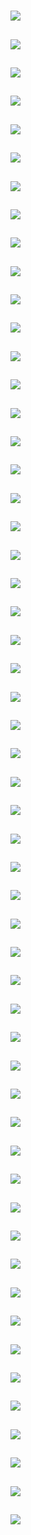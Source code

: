 # [](ContributionTable?__template__=property.md#cldf:VerbInflectionCategoriesAggregatedByMarkerHasMultipleExponents)

[](ContributionTable?__template__=property.md&property=Description#cldf:VerbInflectionCategoriesAggregatedByMarkerHasMultipleExponents)

## [](ParameterTable#cldf:888)

![](MarkerHasMultipleExponentsForTAM.jpg?parameters=888&pacific-centered&padding-left=10&padding-right=10&padding-top=20&padding-bottom=20&width=12&height=8&markersize=15#cldfviz.map)

## [](ParameterTable#cldf:889)

![](MarkerHasMultipleExponentsForPolarity.jpg?parameters=889&pacific-centered&padding-left=10&padding-right=10&padding-top=20&padding-bottom=20&width=12&height=8&markersize=15#cldfviz.map)

## [](ParameterTable#cldf:890)

![](MarkerHasMultipleExponentsForVoice.jpg?parameters=890&pacific-centered&padding-left=10&padding-right=10&padding-top=20&padding-bottom=20&width=12&height=8&markersize=15#cldfviz.map)

## [](ParameterTable#cldf:891)

![](MarkerHasMultipleExponentsForMood.jpg?parameters=891&pacific-centered&padding-left=10&padding-right=10&padding-top=20&padding-bottom=20&width=12&height=8&markersize=15#cldfviz.map)

## [](ParameterTable#cldf:892)

![](MarkerHasMultipleExponentsForValence.jpg?parameters=892&pacific-centered&padding-left=10&padding-right=10&padding-top=20&padding-bottom=20&width=12&height=8&markersize=15#cldfviz.map)

## [](ParameterTable#cldf:893)

![](MarkerHasMultipleExponentsForAktionsart.jpg?parameters=893&pacific-centered&padding-left=10&padding-right=10&padding-top=20&padding-bottom=20&width=12&height=8&markersize=15#cldfviz.map)

## [](ParameterTable#cldf:894)

![](MarkerHasMultipleExponentsForConnective.jpg?parameters=894&pacific-centered&padding-left=10&padding-right=10&padding-top=20&padding-bottom=20&width=12&height=8&markersize=15#cldfviz.map)

## [](ParameterTable#cldf:895)

![](MarkerHasMultipleExponentsForSemistem.jpg?parameters=895&pacific-centered&padding-left=10&padding-right=10&padding-top=20&padding-bottom=20&width=12&height=8&markersize=15#cldfviz.map)

## [](ParameterTable#cldf:896)

![](MarkerHasMultipleExponentsForReferential.jpg?parameters=896&pacific-centered&padding-left=10&padding-right=10&padding-top=20&padding-bottom=20&width=12&height=8&markersize=15#cldfviz.map)

## [](ParameterTable#cldf:897)

![](MarkerHasMultipleExponentsForCausative.jpg?parameters=897&pacific-centered&padding-left=10&padding-right=10&padding-top=20&padding-bottom=20&width=12&height=8&markersize=15#cldfviz.map)

## [](ParameterTable#cldf:898)

![](MarkerHasMultipleExponentsForAspect.jpg?parameters=898&pacific-centered&padding-left=10&padding-right=10&padding-top=20&padding-bottom=20&width=12&height=8&markersize=15#cldfviz.map)

## [](ParameterTable#cldf:899)

![](MarkerHasMultipleExponentsForTM.jpg?parameters=899&pacific-centered&padding-left=10&padding-right=10&padding-top=20&padding-bottom=20&width=12&height=8&markersize=15#cldfviz.map)

## [](ParameterTable#cldf:900)

![](MarkerHasMultipleExponentsForDeixis.jpg?parameters=900&pacific-centered&padding-left=10&padding-right=10&padding-top=20&padding-bottom=20&width=12&height=8&markersize=15#cldfviz.map)

## [](ParameterTable#cldf:901)

![](MarkerHasMultipleExponentsForMSE.jpg?parameters=901&pacific-centered&padding-left=10&padding-right=10&padding-top=20&padding-bottom=20&width=12&height=8&markersize=15#cldfviz.map)

## [](ParameterTable#cldf:902)

![](MarkerHasMultipleExponentsForQuantificational.jpg?parameters=902&pacific-centered&padding-left=10&padding-right=10&padding-top=20&padding-bottom=20&width=12&height=8&markersize=15#cldfviz.map)

## [](ParameterTable#cldf:903)

![](MarkerHasMultipleExponentsForMA.jpg?parameters=903&pacific-centered&padding-left=10&padding-right=10&padding-top=20&padding-bottom=20&width=12&height=8&markersize=15#cldfviz.map)

## [](ParameterTable#cldf:904)

![](MarkerHasMultipleExponentsForTense.jpg?parameters=904&pacific-centered&padding-left=10&padding-right=10&padding-top=20&padding-bottom=20&width=12&height=8&markersize=15#cldfviz.map)

## [](ParameterTable#cldf:905)

![](MarkerHasMultipleExponentsForTA.jpg?parameters=905&pacific-centered&padding-left=10&padding-right=10&padding-top=20&padding-bottom=20&width=12&height=8&markersize=15#cldfviz.map)

## [](ParameterTable#cldf:906)

![](MarkerHasMultipleExponentsForPotentialis.jpg?parameters=906&pacific-centered&padding-left=10&padding-right=10&padding-top=20&padding-bottom=20&width=12&height=8&markersize=15#cldfviz.map)

## [](ParameterTable#cldf:907)

![](MarkerHasMultipleExponentsForApplicative.jpg?parameters=907&pacific-centered&padding-left=10&padding-right=10&padding-top=20&padding-bottom=20&width=12&height=8&markersize=15#cldfviz.map)

## [](ParameterTable#cldf:908)

![](MarkerHasMultipleExponentsForNumber.jpg?parameters=908&pacific-centered&padding-left=10&padding-right=10&padding-top=20&padding-bottom=20&width=12&height=8&markersize=15#cldfviz.map)

## [](ParameterTable#cldf:909)

![](MarkerHasMultipleExponentsForReflexiveAndReciprocal.jpg?parameters=909&pacific-centered&padding-left=10&padding-right=10&padding-top=20&padding-bottom=20&width=12&height=8&markersize=15#cldfviz.map)

## [](ParameterTable#cldf:910)

![](MarkerHasMultipleExponentsForVersion.jpg?parameters=910&pacific-centered&padding-left=10&padding-right=10&padding-top=20&padding-bottom=20&width=12&height=8&markersize=15#cldfviz.map)

## [](ParameterTable#cldf:911)

![](MarkerHasMultipleExponentsForIllocution.jpg?parameters=911&pacific-centered&padding-left=10&padding-right=10&padding-top=20&padding-bottom=20&width=12&height=8&markersize=15#cldfviz.map)

## [](ParameterTable#cldf:912)

![](MarkerHasMultipleExponentsForMTN.jpg?parameters=912&pacific-centered&padding-left=10&padding-right=10&padding-top=20&padding-bottom=20&width=12&height=8&markersize=15#cldfviz.map)

## [](ParameterTable#cldf:913)

![](MarkerHasMultipleExponentsForStatus.jpg?parameters=913&pacific-centered&padding-left=10&padding-right=10&padding-top=20&padding-bottom=20&width=12&height=8&markersize=15#cldfviz.map)

## [](ParameterTable#cldf:914)

![](MarkerHasMultipleExponentsForEvidential.jpg?parameters=914&pacific-centered&padding-left=10&padding-right=10&padding-top=20&padding-bottom=20&width=12&height=8&markersize=15#cldfviz.map)

## [](ParameterTable#cldf:915)

![](MarkerHasMultipleExponentsForConstruct.jpg?parameters=915&pacific-centered&padding-left=10&padding-right=10&padding-top=20&padding-bottom=20&width=12&height=8&markersize=15#cldfviz.map)

## [](ParameterTable#cldf:916)

![](MarkerHasMultipleExponentsForNominalizer.jpg?parameters=916&pacific-centered&padding-left=10&padding-right=10&padding-top=20&padding-bottom=20&width=12&height=8&markersize=15#cldfviz.map)

## [](ParameterTable#cldf:917)

![](MarkerHasMultipleExponentsForHonorificity.jpg?parameters=917&pacific-centered&padding-left=10&padding-right=10&padding-top=20&padding-bottom=20&width=12&height=8&markersize=15#cldfviz.map)

## [](ParameterTable#cldf:918)

![](MarkerHasMultipleExponentsForFocus.jpg?parameters=918&pacific-centered&padding-left=10&padding-right=10&padding-top=20&padding-bottom=20&width=12&height=8&markersize=15#cldfviz.map)

## [](ParameterTable#cldf:919)

![](MarkerHasMultipleExponentsForSwitchReference.jpg?parameters=919&pacific-centered&padding-left=10&padding-right=10&padding-top=20&padding-bottom=20&width=12&height=8&markersize=15#cldfviz.map)

## [](ParameterTable#cldf:920)

![](MarkerHasMultipleExponentsForSymmetricalVoice.jpg?parameters=920&pacific-centered&padding-left=10&padding-right=10&padding-top=20&padding-bottom=20&width=12&height=8&markersize=15#cldfviz.map)

## [](ParameterTable#cldf:921)

![](MarkerHasMultipleExponentsForRECIP.jpg?parameters=921&pacific-centered&padding-left=10&padding-right=10&padding-top=20&padding-bottom=20&width=12&height=8&markersize=15#cldfviz.map)

## [](ParameterTable#cldf:922)

![](MarkerHasMultipleExponentsForTE.jpg?parameters=922&pacific-centered&padding-left=10&padding-right=10&padding-top=20&padding-bottom=20&width=12&height=8&markersize=15#cldfviz.map)

## [](ParameterTable#cldf:923)

![](MarkerHasMultipleExponentsForReflexive.jpg?parameters=923&pacific-centered&padding-left=10&padding-right=10&padding-top=20&padding-bottom=20&width=12&height=8&markersize=15#cldfviz.map)

## [](ParameterTable#cldf:924)

![](MarkerHasMultipleExponentsForClassifier.jpg?parameters=924&pacific-centered&padding-left=10&padding-right=10&padding-top=20&padding-bottom=20&width=12&height=8&markersize=15#cldfviz.map)

## [](ParameterTable#cldf:925)

![](MarkerHasMultipleExponentsForME.jpg?parameters=925&pacific-centered&padding-left=10&padding-right=10&padding-top=20&padding-bottom=20&width=12&height=8&markersize=15#cldfviz.map)

## [](ParameterTable#cldf:926)

![](MarkerHasMultipleExponentsForRepetition.jpg?parameters=926&pacific-centered&padding-left=10&padding-right=10&padding-top=20&padding-bottom=20&width=12&height=8&markersize=15#cldfviz.map)

## [](ParameterTable#cldf:927)

![](MarkerHasMultipleExponentsForSpatial.jpg?parameters=927&pacific-centered&padding-left=10&padding-right=10&padding-top=20&padding-bottom=20&width=12&height=8&markersize=15#cldfviz.map)

## [](ParameterTable#cldf:928)

![](MarkerHasMultipleExponentsForMotion.jpg?parameters=928&pacific-centered&padding-left=10&padding-right=10&padding-top=20&padding-bottom=20&width=12&height=8&markersize=15#cldfviz.map)

## [](ParameterTable#cldf:929)

![](MarkerHasMultipleExponentsForModality.jpg?parameters=929&pacific-centered&padding-left=10&padding-right=10&padding-top=20&padding-bottom=20&width=12&height=8&markersize=15#cldfviz.map)

## [](ParameterTable#cldf:930)

![](MarkerHasMultipleExponentsForDirection.jpg?parameters=930&pacific-centered&padding-left=10&padding-right=10&padding-top=20&padding-bottom=20&width=12&height=8&markersize=15#cldfviz.map)

## [](ParameterTable#cldf:931)

![](MarkerHasMultipleExponentsForPosterior.jpg?parameters=931&pacific-centered&padding-left=10&padding-right=10&padding-top=20&padding-bottom=20&width=12&height=8&markersize=15#cldfviz.map)

## [](ParameterTable#cldf:932)

![](MarkerHasMultipleExponentsForControl.jpg?parameters=932&pacific-centered&padding-left=10&padding-right=10&padding-top=20&padding-bottom=20&width=12&height=8&markersize=15#cldfviz.map)

## [](ParameterTable#cldf:933)

![](MarkerHasMultipleExponentsForQuotative.jpg?parameters=933&pacific-centered&padding-left=10&padding-right=10&padding-top=20&padding-bottom=20&width=12&height=8&markersize=15#cldfviz.map)

## [](ParameterTable#cldf:934)

![](MarkerHasMultipleExponentsForReversative.jpg?parameters=934&pacific-centered&padding-left=10&padding-right=10&padding-top=20&padding-bottom=20&width=12&height=8&markersize=15#cldfviz.map)

## [](ParameterTable#cldf:935)

![](MarkerHasMultipleExponentsForAffect.jpg?parameters=935&pacific-centered&padding-left=10&padding-right=10&padding-top=20&padding-bottom=20&width=12&height=8&markersize=15#cldfviz.map)

## [](ParameterTable#cldf:936)

![](MarkerHasMultipleExponentsForAE.jpg?parameters=936&pacific-centered&padding-left=10&padding-right=10&padding-top=20&padding-bottom=20&width=12&height=8&markersize=15#cldfviz.map)

## [](ParameterTable#cldf:937)

![](MarkerHasMultipleExponentsForTAME.jpg?parameters=937&pacific-centered&padding-left=10&padding-right=10&padding-top=20&padding-bottom=20&width=12&height=8&markersize=15#cldfviz.map)

## [](ParameterTable#cldf:938)

![](MarkerHasMultipleExponentsForConditional.jpg?parameters=938&pacific-centered&padding-left=10&padding-right=10&padding-top=20&padding-bottom=20&width=12&height=8&markersize=15#cldfviz.map)

## [](ParameterTable#cldf:939)

![](MarkerHasMultipleExponentsForPossessor.jpg?parameters=939&pacific-centered&padding-left=10&padding-right=10&padding-top=20&padding-bottom=20&width=12&height=8&markersize=15#cldfviz.map)

## [](ParameterTable#cldf:940)

![](MarkerHasMultipleExponentsForTAE.jpg?parameters=940&pacific-centered&padding-left=10&padding-right=10&padding-top=20&padding-bottom=20&width=12&height=8&markersize=15#cldfviz.map)

## [](ParameterTable#cldf:941)

![](MarkerHasMultipleExponentsForTN.jpg?parameters=941&pacific-centered&padding-left=10&padding-right=10&padding-top=20&padding-bottom=20&width=12&height=8&markersize=15#cldfviz.map)
